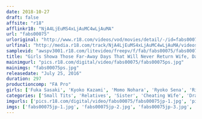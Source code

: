 ```yaml
---
date: 2018-10-27
draft: false
affsite: "r18"
afflinkr18: "NjA4LjEuMS4xLjAuMC4wLjAuMA"
url: "fabs00075"
urloriginal: "http://www.r18.com/videos/vod/movies/detail/-/id=fabs00075"
urlfinal: "http://media.r18.com/track/NjA4LjEuMS4xLjAuMC4wLjAuMA/videos/vod/movies/detail/-/id=fabs00075"
samplevid: "awspv3001.r18.com/litevideo/freepv/f/fab/fabs00075/fabs00075_dmb_w.mp4"
title: "Girls Showa Those Far-Away Days That Will Never Return Wife, Daughter, And Elder Sister A Woman's Flesh Is Beautiful For Mens Enjoyment"
mainimgurl: "pics.r18.com/digital/video/fabs00075/fabs00075ps.jpg"
mainimgs: "fabs00075ps.jpg"
releasedate: "July 25, 2016"
duration: 297
productioncomp: "FA Pro"
girls: ['Fuka Sasaki', 'Kyoko Kazami', 'Momo Nohara', 'Ryoko Sena', 'Rio Akikawa (Konomi Mitzuki)', 'Mao Tachibana', 'Kasumi Kobayashi', 'Haruka Oko', 'Shizuka Katagiri', 'Hinako Aikawa']
categories: ['Small Tits', 'Relatives', 'Sister', 'Cheating Wife', 'Drama', 'Over 4 Hours', 'Prestige / HERO / FA Pro SALE']
imgurls: ['pics.r18.com/digital/video/fabs00075/fabs00075jp-1.jpg', 'pics.r18.com/digital/video/fabs00075/fabs00075jp-2.jpg', 'pics.r18.com/digital/video/fabs00075/fabs00075jp-3.jpg', 'pics.r18.com/digital/video/fabs00075/fabs00075jp-4.jpg', 'pics.r18.com/digital/video/fabs00075/fabs00075jp-5.jpg', 'pics.r18.com/digital/video/fabs00075/fabs00075jp-6.jpg', 'pics.r18.com/digital/video/fabs00075/fabs00075jp-7.jpg', 'pics.r18.com/digital/video/fabs00075/fabs00075jp-8.jpg', 'pics.r18.com/digital/video/fabs00075/fabs00075jp-9.jpg', 'pics.r18.com/digital/video/fabs00075/fabs00075jp-10.jpg', 'pics.r18.com/digital/video/fabs00075/fabs00075jp-11.jpg', 'pics.r18.com/digital/video/fabs00075/fabs00075jp-12.jpg', 'pics.r18.com/digital/video/fabs00075/fabs00075jp-13.jpg', 'pics.r18.com/digital/video/fabs00075/fabs00075jp-14.jpg', 'pics.r18.com/digital/video/fabs00075/fabs00075jp-15.jpg', 'pics.r18.com/digital/video/fabs00075/fabs00075jp-16.jpg', 'pics.r18.com/digital/video/fabs00075/fabs00075jp-17.jpg', 'pics.r18.com/digital/video/fabs00075/fabs00075jp-18.jpg', 'pics.r18.com/digital/video/fabs00075/fabs00075jp-19.jpg', 'pics.r18.com/digital/video/fabs00075/fabs00075jp-20.jpg']
imgs: ['fabs00075jp-1.jpg', 'fabs00075jp-2.jpg', 'fabs00075jp-3.jpg', 'fabs00075jp-4.jpg', 'fabs00075jp-5.jpg', 'fabs00075jp-6.jpg', 'fabs00075jp-7.jpg', 'fabs00075jp-8.jpg', 'fabs00075jp-9.jpg', 'fabs00075jp-10.jpg', 'fabs00075jp-11.jpg', 'fabs00075jp-12.jpg', 'fabs00075jp-13.jpg', 'fabs00075jp-14.jpg', 'fabs00075jp-15.jpg', 'fabs00075jp-16.jpg', 'fabs00075jp-17.jpg', 'fabs00075jp-18.jpg', 'fabs00075jp-19.jpg', 'fabs00075jp-20.jpg']
---
```

